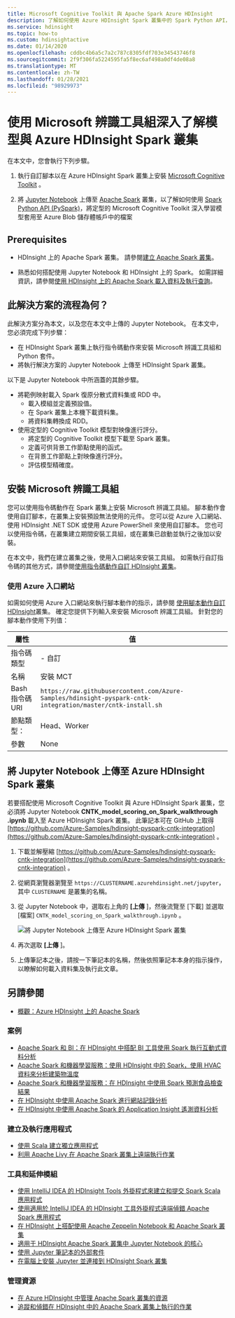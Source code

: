 ```yaml
---
title: Microsoft Cognitive Toolkit 與 Apache Spark Azure HDInsight
description: 了解如何使用 Azure HDInsight Spark 叢集中的 Spark Python API，將定型的 Microsoft 辨識工具組深入學習模型套用至資料集。
ms.service: hdinsight
ms.topic: how-to
ms.custom: hdinsightactive
ms.date: 01/14/2020
ms.openlocfilehash: cddbc4b6a5c7a2c787c8305fdf703e34543746f8
ms.sourcegitcommit: 2f9f306fa5224595fa5f8ec6af498a0df4de08a8
ms.translationtype: MT
ms.contentlocale: zh-TW
ms.lasthandoff: 01/28/2021
ms.locfileid: "98929973"
---
```

# <a name="use-microsoft-cognitive-toolkit-deep-learning-model-with-azure-hdinsight-spark-cluster"></a>使用 Microsoft 辨識工具組深入了解模型與 Azure HDInsight Spark 叢集

在本文中，您會執行下列步驟。

1. 執行自訂腳本以在 Azure HDInsight Spark 叢集上安裝 [Microsoft Cognitive Toolkit](/cognitive-toolkit/) 。

2. 將 [Jupyter Notebook](https://jupyter.org/) 上傳至 [Apache Spark](https://spark.apache.org/) 叢集，以了解如何使用 [Spark Python API (PySpark)](https://spark.apache.org/docs/latest/api/python/index.html)，將定型的 Microsoft Cognitive Toolkit 深入學習模型套用至 Azure Blob 儲存體帳戶中的檔案

## <a name="prerequisites"></a>Prerequisites

* HDInsight 上的 Apache Spark 叢集。 請參閱[建立 Apache Spark 叢集](./apache-spark-jupyter-spark-sql-use-portal.md)。

* 熟悉如何搭配使用 Jupyter Notebook 和 HDInsight 上的 Spark。 如需詳細資訊，請參閱[使用 HDInsight 上的 Apache Spark 載入資料及執行查詢](./apache-spark-load-data-run-query.md)。

## <a name="how-does-this-solution-flow"></a>此解決方案的流程為何？

此解決方案分為本文，以及您在本文中上傳的 Jupyter Notebook。 在本文中，您必須完成下列步驟：

* 在 HDInsight Spark 叢集上執行指令碼動作來安裝 Microsoft 辨識工具組和 Python 套件。
* 將執行解決方案的 Jupyter Notebook 上傳至 HDInsight Spark 叢集。

以下是 Jupyter Notebook 中所涵蓋的其餘步驟。

* 將範例映射載入 Spark 復原分散式資料集或 RDD 中。
  * 載入模組並定義預設值。
  * 在 Spark 叢集上本機下載資料集。
  * 將資料集轉換成 RDD。
* 使用定型的 Cognitive Toolkit 模型對映像進行評分。
  * 將定型的 Cognitive Toolkit 模型下載至 Spark 叢集。
  * 定義可供背景工作節點使用的函式。
  * 在背景工作節點上對映像進行評分。
  * 評估模型精確度。

## <a name="install-microsoft-cognitive-toolkit"></a>安裝 Microsoft 辨識工具組

您可以使用指令碼動作在 Spark 叢集上安裝 Microsoft 辨識工具組。 腳本動作會使用自訂腳本，在叢集上安裝預設無法使用的元件。 您可以從 Azure 入口網站、使用 HDInsight .NET SDK 或使用 Azure PowerShell 來使用自訂腳本。 您也可以使用指令碼，在叢集建立期間安裝工具組，或在叢集已啟動並執行之後加以安裝。

在本文中，我們在建立叢集之後，使用入口網站來安裝工具組。 如需執行自訂指令碼的其他方式，請參閱[使用指令碼動作自訂 HDInsight 叢集](../hdinsight-hadoop-customize-cluster-linux.md)。

### <a name="using-the-azure-portal"></a>使用 Azure 入口網站

如需如何使用 Azure 入口網站來執行腳本動作的指示，請參閱 [使用腳本動作自訂 HDInsight](../hdinsight-hadoop-customize-cluster-linux.md#script-action-during-cluster-creation)叢集。 確定您提供下列輸入來安裝 Microsoft 辨識工具組。 針對您的腳本動作使用下列值：

|屬性 |值 |
|---|---|
|指令碼類型|- 自訂|
|名稱| 安裝 MCT|
|Bash 指令碼 URI|`https://raw.githubusercontent.com/Azure-Samples/hdinsight-pyspark-cntk-integration/master/cntk-install.sh`|
|節點類型：|Head、Worker|
|參數|None|

## <a name="upload-the-jupyter-notebook-to-azure-hdinsight-spark-cluster"></a>將 Jupyter Notebook 上傳至 Azure HDInsight Spark 叢集

若要搭配使用 Microsoft Cognitive Toolkit 與 Azure HDInsight Spark 叢集，您必須將 Jupyter Notebook **CNTK_model_scoring_on_Spark_walkthrough .ipynb** 載入至 Azure HDInsight Spark 叢集。 此筆記本可在 GitHub 上取得 [https://github.com/Azure-Samples/hdinsight-pyspark-cntk-integration](https://github.com/Azure-Samples/hdinsight-pyspark-cntk-integration) 。

1. 下載並解壓縮 [https://github.com/Azure-Samples/hdinsight-pyspark-cntk-integration](https://github.com/Azure-Samples/hdinsight-pyspark-cntk-integration) 。

1. 從網頁瀏覽器瀏覽至 `https://CLUSTERNAME.azurehdinsight.net/jupyter`，其中 `CLUSTERNAME` 是叢集的名稱。

1. 從 Jupyter Notebook 中，選取右上角的 **[上傳** ]，然後流覽至 [下載] 並選取 [檔案] `CNTK_model_scoring_on_Spark_walkthrough.ipynb` 。

    ![將 Jupyter Notebook 上傳至 Azure HDInsight Spark 叢集](./media/apache-spark-microsoft-cognitive-toolkit/hdinsight-microsoft-cognitive-toolkit-load-jupyter-notebook.png "將 Jupyter Notebook 上傳至 Azure HDInsight Spark 叢集")

1. 再次選取 **[上傳** ]。

1. 上傳筆記本之後，請按一下筆記本的名稱，然後依照筆記本本身的指示操作，以瞭解如何載入資料集及執行此文章。

## <a name="see-also"></a>另請參閱

* [概觀：Azure HDInsight 上的 Apache Spark](apache-spark-overview.md)

### <a name="scenarios"></a>案例

* [Apache Spark 和 BI：在 HDInsight 中搭配 BI 工具使用 Spark 執行互動式資料分析](apache-spark-use-bi-tools.md)
* [Apache Spark 和機器學習服務：使用 HDInsight 中的 Spark，使用 HVAC 資料來分析建築物溫度](apache-spark-ipython-notebook-machine-learning.md)
* [Apache Spark 和機器學習服務：在 HDInsight 中使用 Spark 預測食品檢查結果](apache-spark-machine-learning-mllib-ipython.md)
* [在 HDInsight 中使用 Apache Spark 進行網站記錄分析](apache-spark-custom-library-website-log-analysis.md)
* [在 HDInsight 中使用 Apache Spark 的 Application Insight 遙測資料分析](apache-spark-analyze-application-insight-logs.md)

### <a name="create-and-run-applications"></a>建立及執行應用程式

* [使用 Scala 建立獨立應用程式](apache-spark-create-standalone-application.md)
* [利用 Apache Livy 在 Apache Spark 叢集上遠端執行作業](apache-spark-livy-rest-interface.md)

### <a name="tools-and-extensions"></a>工具和延伸模組

* [使用 IntelliJ IDEA 的 HDInsight Tools 外掛程式來建立和提交 Spark Scala 應用程式](apache-spark-intellij-tool-plugin.md)
* [使用適用於 IntelliJ IDEA 的 HDInsight 工具外掛程式遠端偵錯 Apache Spark 應用程式](apache-spark-intellij-tool-plugin-debug-jobs-remotely.md)
* [在 HDInsight 上搭配使用 Apache Zeppelin Notebook 和 Apache Spark 叢集](apache-spark-zeppelin-notebook.md)
* [適用于 HDInsight Apache Spark 叢集中 Jupyter Notebook 的核心](apache-spark-jupyter-notebook-kernels.md)
* [使用 Jupyter 筆記本的外部套件](apache-spark-jupyter-notebook-use-external-packages.md)
* [在電腦上安裝 Jupyter 並連接到 HDInsight Spark 叢集](apache-spark-jupyter-notebook-install-locally.md)

### <a name="manage-resources"></a>管理資源

* [在 Azure HDInsight 中管理 Apache Spark 叢集的資源](apache-spark-resource-manager.md)
* [追蹤和偵錯在 HDInsight 中的 Apache Spark 叢集上執行的作業](apache-spark-job-debugging.md)
